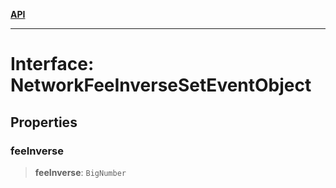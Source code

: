 [**API**](../../../README.md)

***

# Interface: NetworkFeeInverseSetEventObject

## Properties

### feeInverse

> **feeInverse**: `BigNumber`
